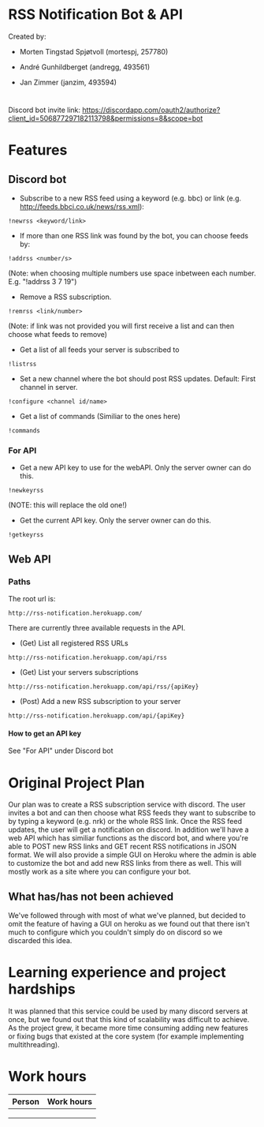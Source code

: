 # RSS Notification Bot & API

Created by: 

- Morten Tingstad Spjøtvoll	(mortespj, 257780)

- André Gunhildberget (andregg, 493561)

- Jan Zimmer (janzim, 493594)

#
Discord bot invite link: https://discordapp.com/oauth2/authorize?client_id=506877297182113798&permissions=8&scope=bot

# Features 
## Discord bot

- Subscribe to a new RSS feed using a keyword (e.g. bbc) or link (e.g. http://feeds.bbci.co.uk/news/rss.xml):
```
!newrss <keyword/link>
```

- If more than one RSS link was found by the bot, you can choose feeds by:
```
!addrss <number/s>
```
(Note: when choosing multiple numbers use space inbetween each number. E.g. "!addrss 3 7 19")

- Remove a RSS subscription.
```
!remrss <link/number>
```
(Note: if link was not provided you will first receive a list and can then choose what feeds to remove)

- Get a list of all feeds your server is subscribed to
```
!listrss
```

- Set a new channel where the bot should post RSS updates. Default: First channel in server.
```
!configure <channel id/name>
```

- Get a list of commands (Similiar to the ones here)
```
!commands
```

### For API

- Get a new API key to use for the webAPI. Only the server owner can do this.
```
!newkeyrss
```
(NOTE: this will replace the old one!)

- Get the current API key. Only the server owner can do this.
```
!getkeyrss
```

## Web API

### Paths

The root url is:

```
http://rss-notification.herokuapp.com/
```

There are currently three available requests in the API.

- (Get) List all registered RSS URLs
```
http://rss-notification.herokuapp.com/api/rss
```

- (Get) List your servers subscriptions
```
http://rss-notification.herokuapp.com/api/rss/{apiKey}
```

- (Post) Add a new RSS subscription to your server
```
http://rss-notification.herokuapp.com/api/{apiKey}
```

#### How to get an API key

See "For API" under Discord bot

# Original Project Plan

Our plan was to create a RSS subscription service with discord. The user invites a bot and can then choose what RSS feeds they want to subscribe to by typing a keyword (e.g. nrk) or the whole RSS link. Once the RSS feed updates, the user will get a notification on discord. In addition we'll have a web API which has similiar functions as the discord bot, and where you're able to POST new RSS links and GET recent RSS notifications in JSON format. We will also provide a simple GUI on Heroku where the admin is able to customize the bot and add new RSS links from there as well. This will mostly work as a site where you can configure your bot.

## What has/has not been achieved

We've followed through with most of what we've planned, but decided to omit the feature of having a GUI on heroku as we found out that there isn't much to configure which you couldn't simply do on discord so we discarded this idea.

# Learning experience and project hardships 

It was planned that this service could be used by many discord servers at once, but we found out that this kind of scalability was difficult to achieve. As the project grew, it became more time consuming adding new features or fixing bugs that existed at the core system (for example implementing multithreading). 

# Work hours


| Person        | Work hours    |
| ------------- |:-------------:|
|               |               |
|               |               |
|               |               |


